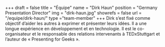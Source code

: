 +++
draft		= false
title		= "Équipe"
name		= "Dirk Haun"
position 	= "Germany Presentation Director"
img			= "dirk-haun.jpg"
showrefs	= false
url			= "/equipe/dirk-haun/"
type		="team-member"
+++
Dirk s’est fixé comme objectif d’aider les autres à exprimer et présenter leurs idées. Il a une longue expérience en développement et en technologie. Il est le co-organisateur et le responsable des relations intervenants à TEDxStuttgart et l’auteur de « Presenting for Geeks ».